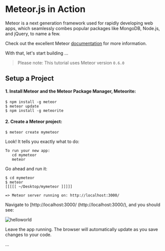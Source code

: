 # Meteor.js in Action

Meteor is a next generation framework used for rapidly developing web apps, which seamlessly combes popular packages like MongoDB, Node.js, and jQuery, to name a few.

Check out the excellent Meteor [documentation](http://docs.meteor.com/) for more information. 

With that, let's start building …

> Please note: This tutorial uses Meteor version `0.6.0`

## Setup a Project

#### 1. Install Meteor and the Meteor Package Manager, Meteorite:
```shell
$ npm install -g meteor
$ meteor update
$ npm install -g meteorite
```

#### 2. Create a Meteor project:

```shell
$ meteor create mymeteor
```

Look! It tells you exactly what to do:

```shell
To run your new app:
   cd mymeteor
   meteor
```

Go ahead and run it:

```shell
$ cd mymeteor
$ meteor
[[[[[ ~/Desktop/mymeteor ]]]]]

=> Meteor server running on: http://localhost:3000/
```
Navigate to [http://localhost:3000/
(http://localhost:3000/), and you should see:

![helloworld](https://raw.github.com/mjhea0/meteor-in-action/master/helloworld.png)

Leave the app running. The browser will automatically update as you save changes to your code.

...
